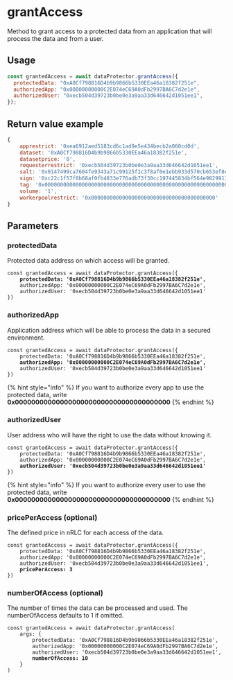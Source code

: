 # grantAccess

Method to grant access to a protected data from an application that will process the data and from a user.

## Usage

```javascript
const grantedAccess = await dataProtector.grantAccess({
  protectedData: "0xA0Cf798816D4b9b9866b5330EEa46a18382f251e",
  authorizedApp: "0x00000000000C2E074eC69A0dFb2997BA6C7d2e1e",
  authorizedUser: "0xecb504d39723b0be0e3a9aa33d646642d1051ee1",
});
```

## Return value example

```javascript
{
    apprestrict: '0xea6912aed5183cd6c1ad9e5e434becb2a060cd0d',
    dataset: '0xA0Cf798816D4b9b9866b5330EEa46a18382f251e',
    datasetprice: '0',
    requesterrestrict: '0xecb504d39723b0be0e3a9aa33d646642d1051ee1',
    salt: '0x0147499ca7604fe9343a71c99125f1c3f8af0e1ebb933d570cb653ef8eb043b8'
    sign: '0xc22c1f57f0b68af0fb4833e776adb73f30cc197445834bf564e9829913e104b07ab856ac39085edb5c9180f430c1ee2f29021ae33cd79eb0ddb73181e347799f1b',
    tag: '0x0000000000000000000000000000000000000000000000000000000000000003',
    volume: '1',
    workerpoolrestrict: '0x0000000000000000000000000000000000000000'
}
```

## Parameters

### protectedData

Protected data address on which access will be granted.

<pre class="language-javascript"><code class="lang-javascript">const grantedAccess = await dataProtector.grantAccess({
<strong>    protectedData: '0xA0Cf798816D4b9b9866b5330EEa46a18382f251e',
</strong>    authorizedApp: '0x00000000000C2E074eC69A0dFb2997BA6C7d2e1e',
    authorizedUser: '0xecb504d39723b0be0e3a9aa33d646642d1051ee1'
})
</code></pre>

### authorizedApp

Application address which will be able to process the data in a secured environment.

<pre class="language-javascript"><code class="lang-javascript">const grantedAccess = await dataProtector.grantAccess({
    protectedData: '0xA0Cf798816D4b9b9866b5330EEa46a18382f251e',
<strong>    authorizedApp: '0x00000000000C2E074eC69A0dFb2997BA6C7d2e1e',
</strong>    authorizedUser: '0xecb504d39723b0be0e3a9aa33d646642d1051ee1'
})
</code></pre>

{% hint style="info" %}
If you want to authorize every app to use the protected data, write **0x00000000000000000000000000000000000000**
{% endhint %}

### authorizedUser

User address who will have the right to use the data without knowing it.

<pre class="language-javascript"><code class="lang-javascript">const grantedAccess = await dataProtector.grantAccess({
    protectedData: '0xA0Cf798816D4b9b9866b5330EEa46a18382f251e',
    authorizedApp: '0x00000000000C2E074eC69A0dFb2997BA6C7d2e1e',
<strong>    authorizedUser: '0xecb504d39723b0be0e3a9aa33d646642d1051ee1'
</strong>})
</code></pre>

{% hint style="info" %}
If you want to authorize every user to use the protected data, write **0x00000000000000000000000000000000000000**
{% endhint %}

### pricePerAccess (optional)

The defined price in nRLC for each access of the data.

<pre class="language-javascript"><code class="lang-javascript">const grantedAccess = await dataProtector.grantAccess({
    protectedData: '0xA0Cf798816D4b9b9866b5330EEa46a18382f251e',
    authorizedApp: '0x00000000000C2E074eC69A0dFb2997BA6C7d2e1e',
    authorizedUser: '0xecb504d39723b0be0e3a9aa33d646642d1051ee1',
<strong>    pricePerAccess: 3
</strong>})
</code></pre>

### numberOfAccess (optional)

The number of times the data can be processed and used. The numberOfAccess defaults to 1 if omitted.

<pre class="language-javascript"><code class="lang-javascript">const grantedAccess = await dataProtector.grantAccess(
    args: {
        protectedData: '0xA0Cf798816D4b9b9866b5330EEa46a18382f251e',
        authorizedApp: '0x00000000000C2E074eC69A0dFb2997BA6C7d2e1e',
        authorizedUser: '0xecb504d39723b0be0e3a9aa33d646642d1051ee1',
<strong>        numberOfAccess: 10
</strong>    }
)
</code></pre>
